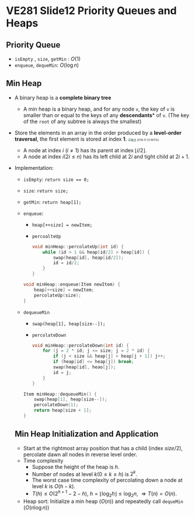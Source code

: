 # VE281 Slide12 Priority Queues and Heaps

## Priority Queue

* `isEmpty` , `size`, `getMin` : $O(1)$
* `enqueue`, `dequeMin`: $O(\log n)$

## Min Heap

* A binary heap is a **complete binary tree**

  * A min heap is a binary heap, and for any node `v`, the key of `v` is smaller than or equal to the keys of any **descendants*** of `v`.	(The key of the `root` of any subtree is always the smallest)

* Store the elements in an array in the order produced by a **level-order traversal**, the first element is stored at index **1**.
  <img src="C:\Users\AAAA\Downloads\Typora Notes\VE281\Slide\VE281 Slide12 Priority Queues and Heaps.assets\批注 2019-11-13 161732.png" alt="批注 2019-11-13 161732" style="zoom: 50%;" />

  * A node at index $i$ ($i \not= 1$) has its parent at index $\lfloor i/2 \rfloor$.
  * A node at index $i (2i \leq n)$ has its left child at $2i$ and tight child at $2i+1$.

* Implementation: 

  * `isEmpty`: `return size == 0;`

  * `size`: `return size;`

  * `getMin`: `return heap[1];`

  * `enqueue`: 

    * `heap[++size] = newItem;`

    * `percoalteUp`

      ```c++
      void minHeap::percolateUp(int id) {
          while (id > 1 && heap[id/2] > heap[id]) {
              swap(heap[id], heap[id/2]);
              id = id/2;
          }
      }
      ```

    ```c++
    void minHeap::enqueue(Item newItem) {
        heap[++size] = newItem;
        percolateUp(size);
    }
    ```

  * `dequeueMin`

    * `swap(heap[1], heap[size--]);`

    * `percolateDown`

      ```c++
      void minHeap::percolateDown(int id) {
          for (j = 2 * id; j <= size; j = 2 * id) {
              if (j < size && heap[j] > heap[j + 1]) j++;
              if (heap[id] <= heap[j]) break;
              swap(heap[id], heao[j]);
              id = j;
          }
      }
      ```

    ```c++
    Item minHeap::dequeueMin() {
        swap(heap[1], heap[size--]);
        percolateDown(1);
        return heap[size + 1];
    }
    ```

  ## Min Heap Initialization and Application

  * Start at the rightmost array position that has a child (index $size/2$), percolate dawn all nodes in reverse level order.
  * Time complexity
    * Suppose the height of the heap is $h$.
    * Number of nodes at level $k (0 \leq k \leq h)$ is $2^k$.
    * The worst case time complexity of percolating down a node at level $k$ is $O(h - k)$. 
    * $T(h) \leq O(2^{h+1}-2-h)$, $h = \lfloor \log_2h \rfloor \leq \log_2 n$, $\Rightarrow T(n) = O(n)$.
  * Heap sort: Initialize a min heap ($O(n)$) and repeatedly call `dequeMin` ($O(n\log n)$)

